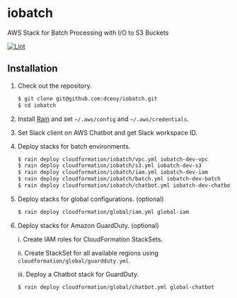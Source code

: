 iobatch
=======

AWS Stack for Batch Processing with I/O to S3 Buckets

[![Lint](https://github.com/dceoy/iobatch/actions/workflows/lint.yml/badge.svg)](https://github.com/dceoy/iobatch/actions/workflows/lint.yml)

Installation
------------

1.  Check out the repository.

    ```sh
    $ git clone git@github.com:dceoy/iobatch.git
    $ cd iobatch
    ```

2.  Install [Rain](https://github.com/aws-cloudformation/rain) and set `~/.aws/config` and `~/.aws/credentials`.

3.  Set Slack client on AWS Chatbot and get Slack workspace ID.

4.  Deploy stacks for batch environments.

    ```sh
    $ rain deploy cloudformation/iobatch/vpc.yml iobatch-dev-vpc
    $ rain deploy cloudformation/iobatch/s3.yml iobatch-dev-s3
    $ rain deploy cloudformation/iobatch/iam.yml iobatch-dev-iam
    $ rain deploy cloudformation/iobatch/batch.yml iobatch-dev-batch
    $ rain deploy cloudformation/iobatch/chatbot.yml iobatch-dev-chatbot
    ```

5.  Deploy stacks for global configurations. (optional)

    ```sh
    $ rain deploy cloudformation/global/iam.yml global-iam
    ```

6.  Deploy stacks for Amazon GuardDuty. (optional)

    i.    Create IAM roles for CloudFormation StackSets.

    ii.   Create StackSet for all available regions using `cloudformation/global/guardduty.yml`.

    iii.  Deploy a Chatbot stack for GuardDuty.

    ```sh
    $ rain deploy cloudformation/global/chatbot.yml global-chatbot
    ```
